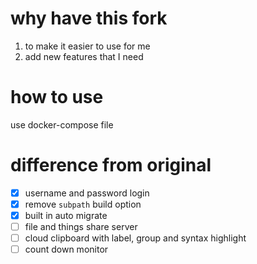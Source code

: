 # why have this fork

1. to make it easier to use for me
2. add new features that I need

# how to use

use docker-compose file

# difference from original

- [x] username and password login
- [x] remove `subpath` build option
- [x] built in auto migrate
- [ ] file and things share server
- [ ] cloud clipboard with label, group and syntax highlight
- [ ] count down monitor
